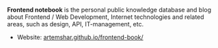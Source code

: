 
**Frontend notebook** is the personal public knowledge database and blog about Frontend / Web Development, Internet technologies and related areas, such as design, API, IT-management, etc.

* Website: [artemshar.github.io/frontend-book/](https://artemshar.github.io/frontend-book/)
